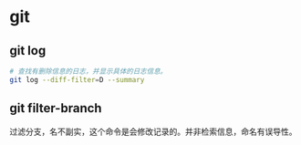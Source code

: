 # git

## git log

```bash
# 查找有删除信息的日志，并显示具体的日志信息。
git log --diff-filter=D --summary
```

## git filter-branch

过滤分支，名不副实，这个命令是会修改记录的。并非检索信息，命名有误导性。

